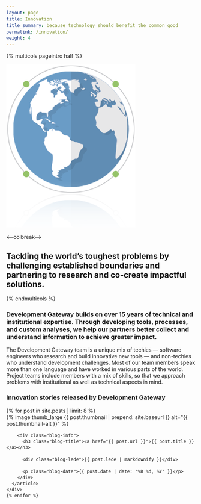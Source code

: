 ```yaml
---
layout: page
title: Innovation
title_summary: because technology should benefit the common good
permalink: /innovation/
weight: 4
---
```




{% multicols pageintro half %}

<img src="/images/other/innovation-graphic.png" alt="innovation points" role="banner">

<--colbreak-->

<h2 class="grey intro-title">Tackling the world’s toughest problems by challenging established boundaries and partnering to research and co-create impactful solutions.</h2>
{% endmulticols %}

<div class="page-section">
<h3 class="blue">Development Gateway builds on over 15 years of technical and institutional expertise. Through developing tools, processes, and custom analyses, we help our partners better collect and understand information to achieve greater impact.</h3>

<p>The Development Gateway team is a unique mix of techies — software engineers who research and build innovative new tools — and non-techies who understand development challenges. Most of our team members speak more than one language and have worked in various parts of the world. Project teams include members with a mix of skills, so that we approach problems with institutional as well as technical aspects in mind.</p>
</div>

<div class="page-layout-element">
  <h3>Innovation stories released by Development Gateway</h3>
  <div class="columns-3 clearfix">
    {% for post in site.posts | limit: 8 %}
    <div class="blog-entry-wrapper column clearfix">
      <article class="blog-entry">
        <div class="blog-image-wrapper">
          {% image thumb_large {{ post.thumbnail | prepend: site.baseurl }} alt="{{ post.thumbnail-alt }}" %}
        </div>

        <div class="blog-info">
          <h3 class="blog-title"><a href="{{ post.url }}">{{ post.title }}</a></h3>

          <div class="blog-lede">{{ post.lede | markdownify }}</div>

          <p class="blog-date">{{ post.date | date: '%B %d, %Y' }}</p>
        </div>
      </article>
    </div>
    {% endfor %}
  </div>
</div>
